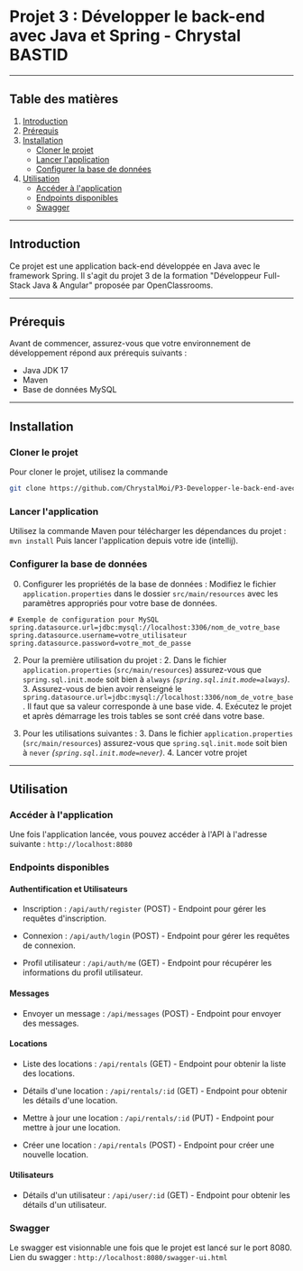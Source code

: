 # Projet 3 : Développer le back-end avec Java et Spring - Chrystal BASTID

---

## Table des matières

1. [Introduction](#introduction)
2. [Prérequis](#prérequis)
3. [Installation](#installation)
    - [Cloner le projet](#cloner-le-projet)
    - [Lancer l'application](#lancer-lapplication)
    - [Configurer la base de données](#configurer-la-base-de-données)
4. [Utilisation](#utilisation)
    - [Accéder à l'application](#accéder-à-lapplication)
    - [Endpoints disponibles](#endpoints-disponibles)
    - [Swagger](#swagger)

---

## Introduction

Ce projet est une application back-end développée en Java avec le framework Spring. 
Il s'agit du projet 3 de la formation "Développeur Full-Stack Java & Angular" proposée par OpenClassrooms.

---

## Prérequis

Avant de commencer, assurez-vous que votre environnement de développement répond aux prérequis suivants :

- Java JDK 17
- Maven
- Base de données MySQL

---

## Installation

### Cloner le projet

Pour cloner le projet, utilisez la commande

```bash
git clone https://github.com/ChrystalMoi/P3-Developper-le-back-end-avec-Java-et-Spring-back-.git
```

### Lancer l'application

Utilisez la commande Maven pour télécharger les dépendances du projet : ```mvn install```
Puis lancer l'application depuis votre ide (intellij).

### Configurer la base de données

0. Configurer les propriétés de la base de données :
   Modifiez le fichier ```application.properties``` dans le dossier
   ```src/main/resources``` avec les paramètres appropriés pour votre base de données.

```
# Exemple de configuration pour MySQL
spring.datasource.url=jdbc:mysql://localhost:3306/nom_de_votre_base
spring.datasource.username=votre_utilisateur
spring.datasource.password=votre_mot_de_passe
```

2. Pour la première utilisation du projet : 
   2. Dans le fichier ```application.properties``` (```src/main/resources```) assurez-vous que ```spring.sql.init.mode``` soit bien à ```always``` *(```spring.sql.init.mode=always```)*.
   3. Assurez-vous de bien avoir renseigné le ```spring.datasource.url=jdbc:mysql://localhost:3306/nom_de_votre_base```. Il faut que sa valeur corresponde à une base vide.
   4. Exécutez le projet et après démarrage les trois tables se sont créé dans votre base.

3. Pour les utilisations suivantes :
   3. Dans le fichier ```application.properties``` (```src/main/resources```) assurez-vous que ```spring.sql.init.mode``` soit bien à ```never``` *(```spring.sql.init.mode=never```)*.
   4. Lancer votre projet

---

## Utilisation
### Accéder à l'application

Une fois l'application lancée, vous pouvez accéder à l'API à l'adresse suivante : ```http://localhost:8080```

### Endpoints disponibles

#### Authentification et Utilisateurs

- Inscription : `/api/auth/register` (POST) - Endpoint pour gérer les requêtes d'inscription.

- Connexion : `/api/auth/login` (POST) - Endpoint pour gérer les requêtes de connexion.

- Profil utilisateur : `/api/auth/me` (GET) - Endpoint pour récupérer les informations du profil utilisateur.

#### Messages

- Envoyer un message : `/api/messages` (POST) - Endpoint pour envoyer des messages.

#### Locations

- Liste des locations : `/api/rentals` (GET) - Endpoint pour obtenir la liste des locations.

- Détails d'une location : `/api/rentals/:id` (GET) - Endpoint pour obtenir les détails d'une location.

- Mettre à jour une location : `/api/rentals/:id` (PUT) - Endpoint pour mettre à jour une location.

- Créer une location : `/api/rentals` (POST) - Endpoint pour créer une nouvelle location.

#### Utilisateurs

- Détails d'un utilisateur : `/api/user/:id` (GET) - Endpoint pour obtenir les détails d'un utilisateur.

### Swagger

Le swagger est visionnable une fois que le projet est lancé sur le port 8080.
Lien du swagger : ```http://localhost:8080/swagger-ui.html```
